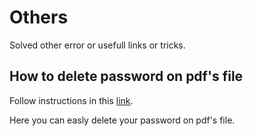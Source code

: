 # Others

Solved other error or usefull links or tricks.

## How to delete password on pdf's file

Follow instructions in this [link](https://smallpdf.com/unlock-pdf).

Here you can easly delete your password on pdf's file.

